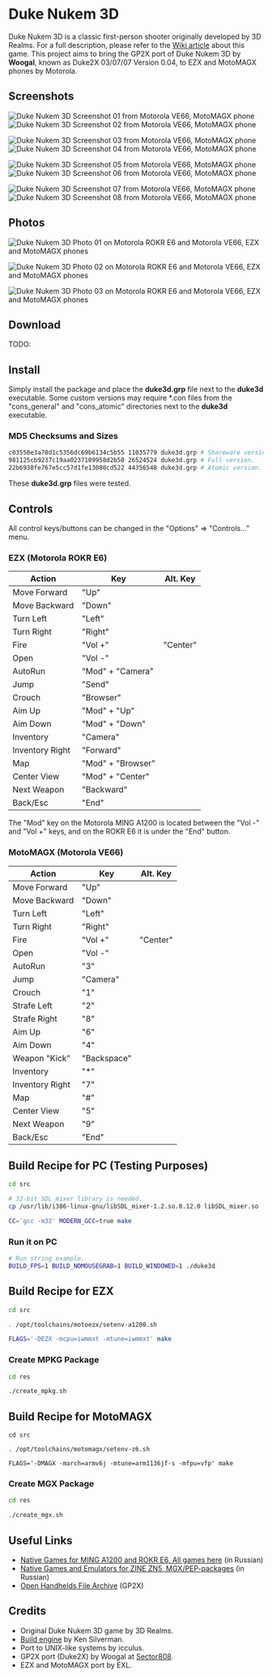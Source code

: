 Duke Nukem 3D
=============

Duke Nukem 3D is a classic first-person shooter originally developed by 3D Realms. For a full description, please refer to the [Wiki article](https://en.wikipedia.org/wiki/Duke_Nukem_3D) about this game. This project aims to bring the GP2X port of Duke Nukem 3D by **Woogal**, known as Duke2X 03/07/07 Version 0.04, to EZX and MotoMAGX phones by Motorola.

## Screenshots

![Duke Nukem 3D Screenshot 01 from Motorola VE66, MotoMAGX phone](pic/Duke_Nukem_3D_MotoMAGX_VE66_01.png) ![Duke Nukem 3D Screenshot 02 from Motorola VE66, MotoMAGX phone](pic/Duke_Nukem_3D_MotoMAGX_VE66_02.png) 

![Duke Nukem 3D Screenshot 03 from Motorola VE66, MotoMAGX phone](pic/Duke_Nukem_3D_MotoMAGX_VE66_03.png) ![Duke Nukem 3D Screenshot 04 from Motorola VE66, MotoMAGX phone](pic/Duke_Nukem_3D_MotoMAGX_VE66_04.png)

![Duke Nukem 3D Screenshot 05 from Motorola VE66, MotoMAGX phone](pic/Duke_Nukem_3D_MotoMAGX_VE66_05.png) ![Duke Nukem 3D Screenshot 06 from Motorola VE66, MotoMAGX phone](pic/Duke_Nukem_3D_MotoMAGX_VE66_06.png) 

![Duke Nukem 3D Screenshot 07 from Motorola VE66, MotoMAGX phone](pic/Duke_Nukem_3D_MotoMAGX_VE66_07.png) ![Duke Nukem 3D Screenshot 08 from Motorola VE66, MotoMAGX phone](pic/Duke_Nukem_3D_MotoMAGX_VE66_08.png)

## Photos

![Duke Nukem 3D Photo 01 on Motorola ROKR E6 and Motorola VE66, EZX and MotoMAGX phones](pic/Duke_Nukem_3D_EZX_E6_MotoMAGX_VE66_01.jpg)

![Duke Nukem 3D Photo 02 on Motorola ROKR E6 and Motorola VE66, EZX and MotoMAGX phones](pic/Duke_Nukem_3D_EZX_E6_MotoMAGX_VE66_02.jpg)

![Duke Nukem 3D Photo 03 on Motorola ROKR E6 and Motorola VE66, EZX and MotoMAGX phones](pic/Duke_Nukem_3D_EZX_E6_MotoMAGX_VE66_03.jpg)

## Download

TODO:

## Install

Simply install the package and place the **duke3d.grp** file next to the **duke3d** executable. Some custom versions may require *.con files from the "cons_general" and "cons_atomic" directories next to the **duke3d** executable.

### MD5 Checksums and Sizes

```bash
c03558e3a78d1c5356dc69b6134c5b55 11035779 duke3d.grp # Shareware version.
981125cb9237c19aa0237109958d2b50 26524524 duke3d.grp # Full version.
22b6938fe767e5cc57d1fe13080cd522 44356548 duke3d.grp # Atomic version.
```

These **duke3d.grp** files were tested.

## Controls

All control keys/buttons can be changed in the "Options" => "Controls..." menu.

### EZX (Motorola ROKR E6)

| Action            | Key               | Alt. Key          |
|-------------------|-------------------|-------------------|
| Move Forward      | "Up"              |                   |
| Move Backward     | "Down"            |                   |
| Turn Left         | "Left"            |                   |
| Turn Right        | "Right"           |                   |
| Fire              | "Vol +"           | "Center"          |
| Open              | "Vol -"           |                   |
| AutoRun           | "Mod" + "Camera"  |                   |
| Jump              | "Send"            |                   |
| Crouch            | "Browser"         |                   |
| Aim Up            | "Mod" + "Up"      |                   |
| Aim Down          | "Mod" + "Down"    |                   |
| Inventory         | "Camera"          |                   |
| Inventory Right   | "Forward"         |                   |
| Map               | "Mod" + "Browser" |                   |
| Center View       | "Mod" + "Center"  |                   |
| Next Weapon       | "Backward"        |                   |
| Back/Esc          | "End"             |                   |

The "Mod" key on the Motorola MING A1200 is located between the "Vol -" and "Vol +" keys, and on the ROKR E6 it is under the "End" button.

### MotoMAGX (Motorola VE66)

| Action            | Key               | Alt. Key          |
|-------------------|-------------------|-------------------|
| Move Forward      | "Up"              |                   |
| Move Backward     | "Down"            |                   |
| Turn Left         | "Left"            |                   |
| Turn Right        | "Right"           |                   |
| Fire              | "Vol +"           | "Center"          |
| Open              | "Vol -"           |                   |
| AutoRun           | "3"               |                   |
| Jump              | "Camera"          |                   |
| Crouch            | "1"               |                   |
| Strafe Left       | "2"               |                   |
| Strafe Right      | "8"               |                   |
| Aim Up            | "6"               |                   |
| Aim Down          | "4"               |                   |
| Weapon "Kick"     | "Backspace"       |                   |
| Inventory         | "*"               |                   |
| Inventory Right   | "7"               |                   |
| Map               | "#"               |                   |
| Center View       | "5"               |                   |
| Next Weapon       | "9"               |                   |
| Back/Esc          | "End"             |                   |

## Build Recipe for PC (Testing Purposes)

```bash
cd src

# 32-bit SDL_mixer library is needed.
cp /usr/lib/i386-linux-gnu/libSDL_mixer-1.2.so.0.12.0 libSDL_mixer.so

CC='gcc -m32' MODERN_GCC=true make
```

### Run it on PC

```bash
# Run string example.
BUILD_FPS=1 BUILD_NOMOUSEGRAB=1 BUILD_WINDOWED=1 ./duke3d
```

## Build Recipe for EZX

```bash
cd src

. /opt/toolchains/motoezx/setenv-a1200.sh

FLAGS='-DEZX -mcpu=iwmmxt -mtune=iwmmxt' make
```

### Create MPKG Package

```bash
cd res

./create_mpkg.sh
```

## Build Recipe for MotoMAGX

```
cd src

. /opt/toolchains/motomagx/setenv-z6.sh

FLAGS='-DMAGX -march=armv6j -mtune=arm1136jf-s -mfpu=vfp' make
```

### Create MGX Package

```bash
cd res

./create_mgx.sh
```

## Useful Links

- [Native Games for MING A1200 and ROKR E6, All games here](https://forum.motofan.ru/index.php?showtopic=139322) (in Russian)
- [Native Games and Emulators for ZINE ZN5, MGX/PEP-packages](https://forum.motofan.ru/index.php?showtopic=170514) (in Russian)
- [Open Handhelds File Archive](https://dl.openhandhelds.org/cgi-bin/gp2x.cgi?0,0,0,0,20,956) (GP2X)

## Credits

- Original Duke Nukem 3D game by 3D Realms.
- [Build engine](https://advsys.net/ken/build.htm) by Ken Silverman.
- Port to UNIX-like systems by icculus.
- GP2X port (Duke2X) by Woogal at [Sector808](http://www.sector808.org/gp2x/duke-nukem-3d-duke2x/).
- EZX and MotoMAGX port by EXL.
